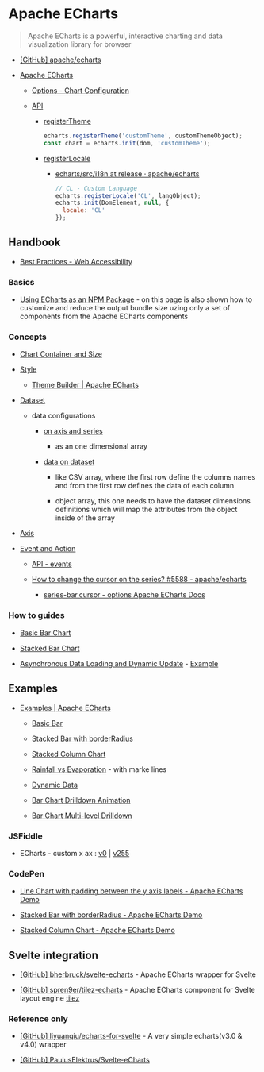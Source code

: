 # Apache ECharts

> Apache ECharts is a powerful, interactive charting and data visualization library for browser

- [[GitHub] apache/echarts](https://github.com/apache/echarts)

- [Apache ECharts](https://echarts.apache.org/en/index.html)

  - [Options - Chart Configuration](https://echarts.apache.org/en/option.html)

  - [API](https://echarts.apache.org/en/api.html)

    - [registerTheme](https://echarts.apache.org/en/api.html#echarts.registerTheme)

      ```js
      echarts.registerTheme('customTheme', customThemeObject);
      const chart = echarts.init(dom, 'customTheme');
      ```

    - [registerLocale](https://echarts.apache.org/en/api.html#echarts.registerLocale)

      - [echarts/src/i18n at release · apache/echarts](https://github.com/apache/echarts/tree/release/src/i18n)

        ```js
        // CL - Custom Language
        echarts.registerLocale('CL', langObject);
        echarts.init(DomElement, null, {
          locale: 'CL'
        });
        ```

## Handbook

- [Best Practices - Web Accessibility](https://echarts.apache.org/handbook/en/best-practices/aria)

### Basics

- [Using ECharts as an NPM Package](https://echarts.apache.org/handbook/en/basics/import) - on this page is also shown how to customize and reduce the output bundle size uzing only a set of components from the Apache ECharts components

### Concepts

- [Chart Container and Size](https://echarts.apache.org/handbook/en/concepts/chart-size)

- [Style](https://echarts.apache.org/handbook/en/concepts/style)

  - [Theme Builder | Apache ECharts](https://echarts.apache.org/en/theme-builder.html)

- [Dataset](https://echarts.apache.org/handbook/en/concepts/dataset)

  - data configurations

    - [on axis and series](https://echarts.apache.org/handbook/en/concepts/dataset#define-data-under-series)

      - as an one dimensional array

    - [data on dataset](https://echarts.apache.org/handbook/en/concepts/dataset#define-data-in-dataset)

      - like CSV array, where the first row define the columns names and from the first row defines the data of each column

      - object array, this one needs to have the dataset dimensions definitions which will map the attributes from the object inside of the array

- [Axis](https://echarts.apache.org/handbook/en/concepts/axis)

- [Event and Action](https://echarts.apache.org/handbook/en/concepts/event)

  - [API - events](https://echarts.apache.org/en/api.html#events)

  - [How to change the cursor on the series? #5588 - apache/echarts](https://github.com/apache/echarts/issues/5588)

    - [series-bar.cursor - options Apache ECharts Docs](https://echarts.apache.org/en/option.html#series-bar.cursor)

### How to guides

- [Basic Bar Chart](https://echarts.apache.org/handbook/en/how-to/chart-types/bar/basic-bar)

- [Stacked Bar Chart](https://echarts.apache.org/handbook/en/how-to/chart-types/bar/stacked-bar)

- [Asynchronous Data Loading and Dynamic Update](https://echarts.apache.org/handbook/en/how-to/data/dynamic-data/) - [Example](https://echarts.apache.org/examples/en/editor.html?c=doc-example%2Ftutorial-dynamic-data)

## Examples

- [Examples | Apache ECharts](https://echarts.apache.org/examples/en/index.html)

  - [Basic Bar](https://echarts.apache.org/examples/en/editor.html?c=bar-simple)

  - [Stacked Bar with borderRadius](https://echarts.apache.org/examples/en/editor.html?c=bar-stack-borderRadius)

  - [Stacked Column Chart](https://echarts.apache.org/examples/en/editor.html?c=bar-stack)

  - [Rainfall vs Evaporation](https://echarts.apache.org/examples/en/editor.html?c=bar1) - with marke lines

  - [Dynamic Data](https://echarts.apache.org/examples/en/editor.html?c=dynamic-data)

  - [Bar Chart Drilldown Animation](https://echarts.apache.org/examples/en/editor.html?c=bar-drilldown)

  - [Bar Chart Multi-level Drilldown](https://echarts.apache.org/examples/en/editor.html?c=bar-multi-drilldown)

### JSFiddle

- ECharts - custom x ax : [v0](https://jsfiddle.net/erkobridee/rtkuL18y) | [v255](https://jsfiddle.net/erkobridee/rtkuL18y/255/)

### CodePen

- [Line Chart with padding between the y axis labels - Apache ECharts Demo](https://codepen.io/erkobridee/pen/jEOKpBe)

- [Stacked Bar with borderRadius - Apache ECharts Demo](https://codepen.io/erkobridee/pen/ZYEoKgN)

- [Stacked Column Chart - Apache ECharts Demo](https://codepen.io/erkobridee/pen/yyLEjdM)

## Svelte integration

- [[GitHub] bherbruck/svelte-echarts](https://github.com/bherbruck/svelte-echarts) - Apache ECharts wrapper for Svelte

- [[GitHub] spren9er/tilez-echarts](https://github.com/spren9er/tilez-echarts) - Apache ECharts component for Svelte layout engine [tilez](https://github.com/spren9er/tilez)

### Reference only

- [[GitHub] liyuanqiu/echarts-for-svelte](https://github.com/liyuanqiu/echarts-for-svelte) - A very simple echarts(v3.0 & v4.0) wrapper

- [[GitHub] PaulusElektrus/Svelte-eCharts](https://github.com/PaulusElektrus/Svelte-eCharts)
